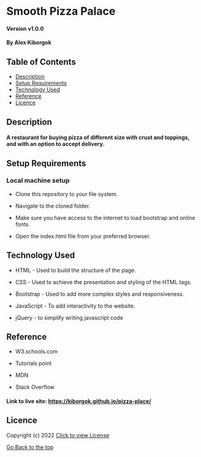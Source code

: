 # Smooth Pizza Palace
#### Version v1.0.0
#### By Alex Kiborgok

## Table of Contents

+ [Description](#description)
+ [Setup Requirements](#setup-requirements)
+ [Technology Used](#technology-used)
+ [Reference](#reference)
+ [Licence](#licence)

## Description
#### A restaurant for buying pizza of different size with crust and toppings, and with an option to accept delivery.

## Setup Requirements
### Local machine setup
* Clone this repository to your file system.

* Navigate to the cloned folder.

* Make sure you have access to the internet to load bootstrap and online fonts.

* Open the index.html file from your preferred browser.

## Technology Used
* HTML - Used to build the structure of the page.

* CSS - Used to achieve the presentation and styling of the HTML tags.

* Bootstrap - Used to add more complex styles and responsiveness.

* JavaScript - To add interactivity to the website.

* jQuery - to simplify writing javascript code

## Reference
* W3.schools.com

* Tutorials point

* MDN

* Stack Overflow

#### Link to live site: https://kiborgok.github.io/pizza-place/

## Licence

Copyright (c) 2022 [Click to view License](LICENSE)

[Go Back to the top](#description)


